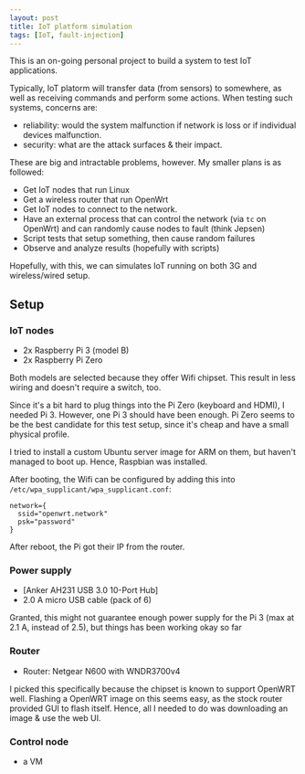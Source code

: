 ```yaml
---
layout: post
title: IoT platform simulation
tags: [IoT, fault-injection]
---
```


This is an on-going personal project to build a system to test IoT applications.

Typically, IoT platorm will transfer data (from sensors) to somewhere, as well as receiving commands and perform some actions. When testing such systems, concerns are:
- reliability: would the system malfunction if network is loss or if individual devices malfunction.
- security: what are the attack surfaces & their impact.

These are big and intractable problems, however. My smaller plans is as followed:

- Get IoT nodes that run Linux
- Get a wireless router that run OpenWrt
- Get IoT nodes to connect to the network.
- Have an external process that can control the network (via `tc` on OpenWrt)
  and can randomly cause nodes to fault (think Jepsen)
- Script tests that setup something, then cause random failures
- Observe and analyze results (hopefully with scripts)

Hopefully, with this, we can simulates IoT running on both 3G and wireless/wired setup.

## Setup

### IoT nodes

- 2x Raspberry Pi 3 (model B)
- 2x Raspberry Pi Zero

Both models are selected because they offer Wifi chipset.
This result in less wiring and doesn't require a switch, too.

Since it's a bit hard to plug things into the Pi Zero (keyboard and HDMI), I needed Pi 3.
However, one Pi 3 should have been enough. Pi Zero seems to be the best candidate for this test
setup, since it's cheap and have a small physical profile.

I tried to install a custom Ubuntu server image for ARM on them, but haven't managed to boot up.
Hence, Raspbian was installed.

After booting, the Wifi can be configured by adding this into `/etc/wpa_supplicant/wpa_supplicant.conf`:

```
network={
  ssid="openwrt.network"
  psk="password"
}
```

After reboot, the Pi got their IP from the router.

### Power supply

- [Anker AH231 USB 3.0 10-Port Hub]
- 2.0 A micro USB cable (pack of 6)

Granted, this might not guarantee enough power supply for the Pi 3 (max at 2.1 A, instead of 2.5),
but things has been working okay so far

### Router

- Router: Netgear N600 with WNDR3700v4

I picked this specifically because the chipset is known to support OpenWRT well.
Flashing a OpenWRT image on this seems easy, as the stock router provided GUI to flash itself.
Hence, all I needed to do was downloading an image & use the web UI.

### Control node

- a VM

